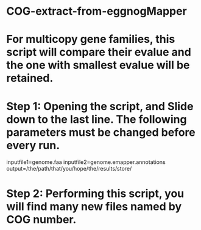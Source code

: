# COG-extract-from-eggnogMapper
# For multicopy gene families, this script will compare their evalue and the one with smallest evalue will be retained.
# Step 1: Opening the script, and Slide down to the last line. The following parameters must be changed before every run.
inputfile1=genome.faa
inputfile2=genome.emapper.annotations
output=/the/path/that/you/hope/the/results/store/
# Step 2: Performing this script, you will find many new files named by COG number.

